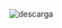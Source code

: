 ![descarga](https://user-images.githubusercontent.com/93264560/174323723-c544525a-9273-4f6c-a958-54d81ad110bf.gif)
